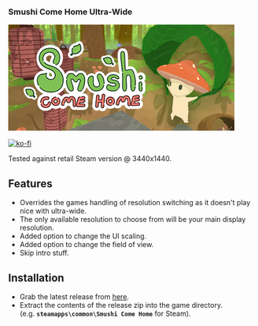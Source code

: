 ### Smushi Come Home Ultra-Wide

![Game Logo](header.jpg)<br>

[![ko-fi](https://ko-fi.com/img/githubbutton_sm.svg)](https://ko-fi.com/F2F2DI3WA)<br>

Tested against retail Steam version @ 3440x1440.

## Features
- Overrides the games handling of resolution switching as it doesn't play nice with ultra-wide.
- The only available resolution to choose from will be your main display resolution.
- Added option to change the UI scaling.
- Added option to change the field of view.
- Skip intro stuff.

## Installation
- Grab the latest release from [here](https://github.com/p1xel8ted/UltrawideFixes/releases/tag/SmushiComeHome).
- Extract the contents of the release zip into the game directory.<br />(e.g. **`steamapps\common\Smushi Come Home`** for Steam).